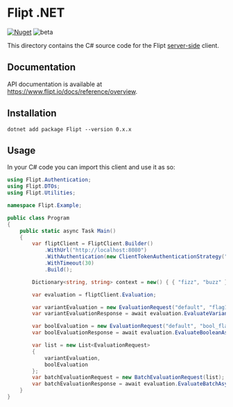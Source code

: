 # Flipt .NET

[![Nuget](https://img.shields.io/nuget/v/flipt)](https://www.nuget.org/packages/Flipt/)
![beta](https://img.shields.io/badge/status-beta-yellow)

This directory contains the C# source code for the Flipt [server-side](https://www.flipt.io/docs/integration/server/rest) client.

## Documentation

API documentation is available at <https://www.flipt.io/docs/reference/overview>.

## Installation

```console
dotnet add package Flipt --version 0.x.x
```

## Usage

In your C# code you can import this client and use it as so:

```csharp
using Flipt.Authentication;
using Flipt.DTOs;
using Flipt.Utilities;

namespace Flipt.Example;

public class Program
{
    public static async Task Main()
    {
        var fliptClient = FliptClient.Builder()
            .WithUrl("http://localhost:8080")
            .WithAuthentication(new ClientTokenAuthenticationStrategy("Client-Token"))
            .WithTimeout(30)
            .Build();

        Dictionary<string, string> context = new() { { "fizz", "buzz" } };

        var evaluation = fliptClient.Evaluation;

        var variantEvaluation = new EvaluationRequest("default", "flag1", "entity", context);
        var variantEvaluationResponse = await evaluation.EvaluateVariantAsync(variantEvaluation);

        var boolEvaluation = new EvaluationRequest("default", "bool_flag", "entity", context);
        var boolEvaluationResponse = await evaluation.EvaluateBooleanAsync(boolEvaluation);

        var list = new List<EvaluationRequest>
        {
            variantEvaluation,
            boolEvaluation
        };
        var batchEvaluationRequest = new BatchEvaluationRequest(list);
        var batchEvaluationResponse = await evaluation.EvaluateBatchAsync(batchEvaluationRequest);
    }
}
```
